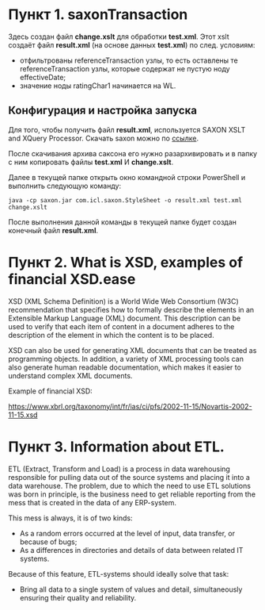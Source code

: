 # Пункт 1. saxonTransaction

Здесь создан файл  **change.xslt** для обработки **test.xml**. Этот xslt создаёт файл **result.xml** (на основе данных **test.xml**) по след. условиям:
* отфильтрованы referenceTransaction узлы, то есть оставлены те referenceTransaction узлы, 
которые содержат не пустую ноду effectiveDate;
* значение ноды ratingChar1 начинается на WL.

## Конфигурация и настройка запуска

Для того, чтобы получить файл **result.xml**, используется SAXON XSLT and XQuery Processor.
Скачать saxon можно по [ссылке](http://saxon.sourceforge.net/).

После скачивания архива саксона его нужно разархивировать
и в папку с ним копировать файлы **test.xml** И **change.xslt**.

Далее в текущей папке открыть окно командной строки PowerShell и выполнить следующую команду:

`java -cp saxon.jar com.icl.saxon.StyleSheet -o result.xml test.xml change.xslt`

После выполнения данной команды в текущей папке будет создан конечный файл **result.xml**.


# Пункт 2. What is XSD, examples of financial XSD.ease 

XSD (XML Schema Definition) is a World Wide Web Consortium (W3C) recommendation that specifies how to formally describe the elements in an Extensible Markup Language (XML) document. This description can be used to verify that each item of content in a document adheres to the description of the element in which the content is to be placed.

XSD can also be used for generating XML documents that can be treated as programming objects. In addition, a variety of XML processing tools can also generate human readable documentation, which makes it easier to understand complex XML documents.

Example of financial XSD:

<https://www.xbrl.org/taxonomy/int/fr/ias/ci/pfs/2002-11-15/Novartis-2002-11-15.xsd>

# Пункт 3. Information about ETL.

ETL (Extract, Transform and Load) is a process in data warehousing responsible for pulling data out of the source systems and placing it into a data warehouse.
The problem, due to which the need to use ETL solutions was born in principle, is the business need to get reliable reporting from the mess that is created in the data of any ERP-system.

This mess is always, it is of two kinds:
* As a random errors occurred at the level of input, data transfer, or because of bugs;
* As a differences in directories and details of data between related IT systems.

Because of this feature, ETL-systems should ideally solve that task:

* Bring all data to a single system of values and detail, simultaneously ensuring their quality and reliability.
